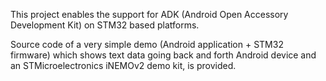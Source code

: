 This project enables the support for ADK (Android Open Accessory Development Kit) on STM32 based platforms.

Source code of a very simple demo (Android application + STM32 firmware) which shows text data going back and forth Android device and an STMicroelectronics iNEMOv2 demo kit, is provided.